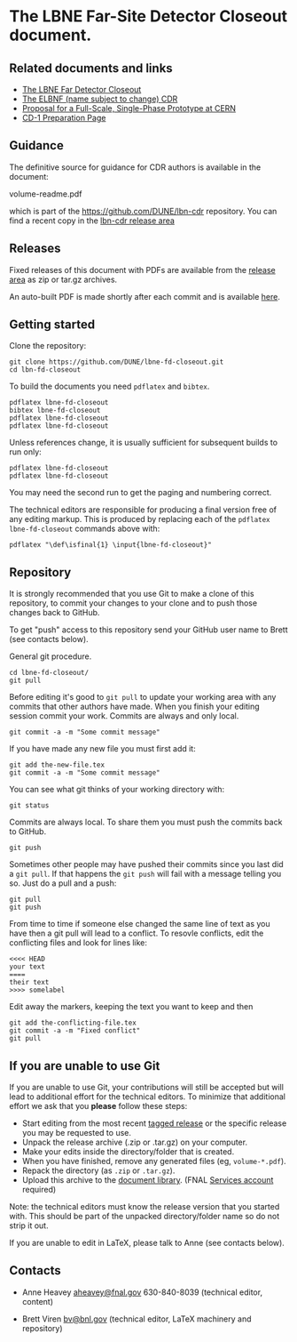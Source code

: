 The LBNE Far-Site Detector Closeout document.
====

Related documents and links
---

* [The LBNE Far Detector Closeout](https://github.com/DUNE/lbne-fd-closeout)
* [The ELBNF (name subject to change) CDR](https://github.com/DUNE/lbn-cdr)
* [Proposal for a Full-Scale, Single-Phase Prototype at CERN](https://github.com/DUNE/cern-prototype-proposal)
* [CD-1 Preparation Page](https://web.fnal.gov/project/LBNF/ReviewsAndAssessments/CD-1Preparation/SitePages/CD-1%20Preparation%20Home.aspx)

Guidance
---

The definitive source for guidance for CDR authors is available in the
document:

  volume-readme.pdf

which is part of the https://github.com/DUNE/lbn-cdr repository.  You can find a recent copy in the [lbn-cdr release area](https://github.com/DUNE/lbn-cdr/releases)

Releases
---

Fixed releases of this document with PDFs are available from the [release area](https://github.com/DUNE/lbne-fd-closeout/releases) as zip or tar.gz archives.

An auto-built PDF is made shortly after each commit and is available [here](https://dune.bnl.gov/tmp/).

Getting started
---

Clone the repository:

    git clone https://github.com/DUNE/lbne-fd-closeout.git
    cd lbn-fd-closeout

To build the documents you need `pdflatex` and `bibtex`.

    pdflatex lbne-fd-closeout
    bibtex lbne-fd-closeout
    pdflatex lbne-fd-closeout
    pdflatex lbne-fd-closeout

Unless references change, it is usually sufficient for subsequent
builds to run only:

    pdflatex lbne-fd-closeout
    pdflatex lbne-fd-closeout

You may need the second run to get the paging and numbering correct.

The technical editors are responsible for producing a final version
free of any editing markup.  This is produced by replacing each
of the `pdflatex lbne-fd-closeout` commands above with:

    pdflatex "\def\isfinal{1} \input{lbne-fd-closeout}"

Repository
---

It is strongly recommended that you use Git to make a clone of this
repository, to commit your changes to your clone and to push those
changes back to GitHub.

To get "push" access to this repository send your GitHub user name to
Brett (see contacts below).

General git procedure.  

    cd lbne-fd-closeout/
	git pull

Before editing it's good to `git pull` to update your working area
with any commits that other authors have made.  When you finish your
editing session commit your work.  Commits are always and only local.

    git commit -a -m "Some commit message"

If you have made any new file you must first add it:

    git add the-new-file.tex
    git commit -a -m "Some commit message"

You can see what git thinks of your working directory with:

    git status

Commits are always local.  To share them you must push the commits
back to GitHub. 

    git push

Sometimes other people may have pushed their commits since you last
did a `git pull`.  If that happens the `git push` will fail with a
message telling you so.  Just do a pull and a push:

    git pull
	git push


From time to time if someone else changed the same line of text as you
have then a git pull will lead to a conflict.  To resovle conflicts,
edit the conflicting files and look for lines like:

    <<<< HEAD
	your text
	====
	their text
	>>>> somelabel

Edit away the markers, keeping the text you want to keep and then

    git add the-conflicting-file.tex
    git commit -a -m "Fixed conflict"
    git pull

## If you are unable to use Git

If you are unable to use Git, your contributions will still be accepted
but will lead to additional effort for the technical editors.  To
minimize that additional effort we ask that you **please** follow these steps:

* Start editing from the most recent
  [tagged release](https://github.com/DUNE/lbn-fd-closeout/releases) or the
  specific release you may be requested to use.
* Unpack the release archive (.zip or .tar.gz) on your computer.
* Make your edits inside the directory/folder that is created.
* When you have finished, remove any generated files (eg, `volume-*.pdf`).
* Repack the directory (as `.zip` or `.tar.gz`).
* Upload this archive to the [document library](https://web.fnal.gov/project/LBNF/ReviewsAndAssessments/CD-1Preparation/Shared%20Documents/Forms/AllItems.aspx). (FNAL
[Services account](https://fermi.service-now.com/kb_view.do?sysparm_article=KB0010542) required)

Note: the technical editors must know the release version that you
started with.  This should be part of the unpacked directory/folder
name so do not strip it out.

If you are unable to edit in LaTeX, please talk to Anne (see contacts below).

Contacts
---

* Anne Heavey <aheavey@fnal.gov> 630-840-8039 (technical editor, content)

* Brett Viren <bv@bnl.gov> (technical editor, LaTeX machinery and repository)
